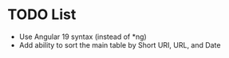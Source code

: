 # TODO List

- Use Angular 19 syntax (instead of *ng)
- Add ability to sort the main table by Short URI, URL, and Date

